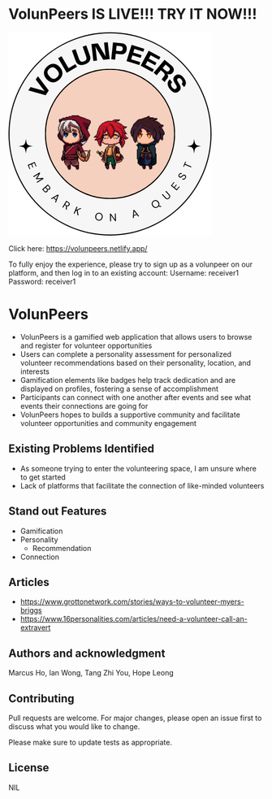 # VolunPeers IS LIVE!!! TRY IT NOW!!!
<img title="Logo" alt="Alt text" src="/volunpeers-fe-main/public/images/logo/volunpeers_trans.png">

Click here: https://volunpeers.netlify.app/

To fully enjoy the experience, please try to sign up as a volunpeer on our platform, and then log in to an existing account:
Username: receiver1
Password: receiver1

# VolunPeers

- VolunPeers is a gamified web application that allows users to browse and register for volunteer opportunities
- Users can complete a personality assessment for personalized volunteer recommendations based on their personality, location, and interests
- Gamification elements like badges help track dedication and are displayed on profiles, fostering a sense of accomplishment
- Participants can connect with one another after events and see what events their connections are going for
- VolunPeers hopes to builds a supportive community and facilitate volunteer opportunities and community engagement

## Existing Problems Identified

- As someone trying to enter the volunteering space, I am unsure where to get started
- Lack of platforms that facilitate the connection of like-minded volunteers

## Stand out Features

- Gamification
- Personality
  - Recommendation
- Connection

## Articles

- https://www.grottonetwork.com/stories/ways-to-volunteer-myers-briggs
- https://www.16personalities.com/articles/need-a-volunteer-call-an-extravert

## Authors and acknowledgment

Marcus Ho, Ian Wong, Tang Zhi You, Hope Leong

## Contributing

Pull requests are welcome. For major changes, please open an issue first
to discuss what you would like to change.

Please make sure to update tests as appropriate.

## License

NIL
